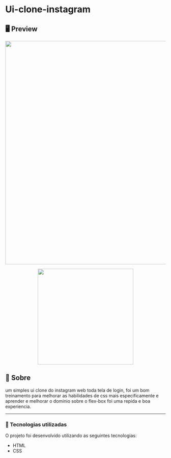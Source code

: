 # Ui-clone-instagram





## 🖥 Preview 

<p align="center">
  <img src="https://ik.imagekit.io/6ugeom5fe90/_C__projeto_Ui-clone-instagram_index.html_Laptop_with_MDPI_screen__GHM5nWwLo.png" width="700" >
</p>





<p align="center">
  <img src="https://ik.imagekit.io/6ugeom5fe90/www.figma.com_proto_aRnsThUIRPCcgyltKu6Dgc_Untitled_node-id_1_7_scaling_scale-down_Laptop_with_MDPI_screen_-removebg-preview__1__lJN9fuAJ2.png" width="300" >
</p>







## 📖 Sobre 


um simples ui clone do instagram web toda tela de login, foi um bom treinamento para melhorar as habilidades de css mais especificamente e aprender e melhorar o dominio sobre o flex-box foi uma repida e boa experiencia.

---



### 🚀 Tecnologias utilizadas

O projeto foi desenvolvido utilizando as seguintes tecnologias:

- HTML
- CSS
